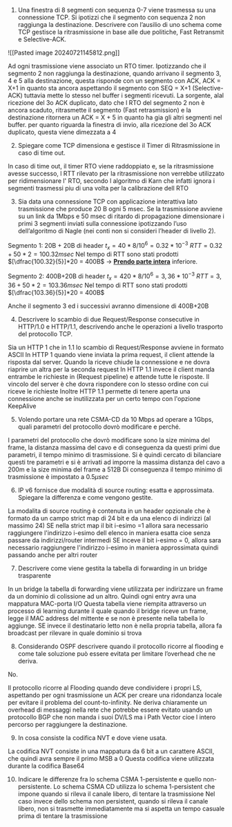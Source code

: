 1. Una finestra di 8 segmenti con sequenza 0-7 viene trasmessa su una connessione TCP. Si ipotizzi che il segmento con sequenza 2 non raggiunga la destinazione. Descrivere con l’ausilio di uno schema come TCP gestisce la ritrasmissione in base alle due politiche, Fast Retransmit e Selective-ACK.

![[Pasted image 20240721145812.png]]

Ad ogni trasmissione viene associato un RTO timer. Ipotizzando che il segmento 2 non raggiunga la destinazione, quando arrivano il segmento 3, 4 e 5 alla destinazione, questa risponde con un segmento con ACK, ACK = X+1 in quanto sta ancora aspettando il segmento con SEQ = X+1 (Selective-ACK) tuttavia mette lo stesso nel buffer i segmenti ricevuti. La sorgente, alal ricezione del 3o ACK duplicato, dato che l RTO del segmento 2 non è ancora scaduto, ritrasmette il segmento (Fast retrasmission) e la destinazione ritornera un ACK = X + 5 in quanto ha gia gli altri segmenti nel buffer.
per quanto riguarda la finestra di invio, alla ricezione del 3o ACK duplicato, questa viene dimezzata a 4

2. Spiegare come TCP dimensiona e gestisce il Timer di Ritrasmissione in caso di time out.

In caso di time out, il timer RTO viene raddoppiato e, se la ritrasmissione avesse successo, l RTT rilevato per la ritrasmissione non verrebbe utilizzato per ridimensionare l' RTO, secondo l algoritmo di Karn che infatti ignora i segmenti trasmessi piu di una volta per la calibrazione dell RTO

3. Sia data una connessione TCP con applicazione interattiva lato trasmissione che produce 20 B ogni 5 msec. Se la trasmissione avviene su un link da 1Mbps e 50 msec di ritardo di propagazione dimensionare i primi 3 segmenti inviati sulla connessione ipotizzando l’uso dell’algoritmo di Nagle (nei conti non si consideri l’header di livello 2).

Segmento 1: 20B + 20B di header
$t_x = 40*8/10^6 = 0.32*10^{-3}$
$RTT = 0.32 + 50*2=100.32msec$
Nel tempo di RTT sono stati prodotti $[\dfrac{100.32}{5}]*20 = 400B$ -> <b><u>Prendo parte intera</u></b> inferiore.

Segmento 2: 400B+20B di header
$t_x = 420*8/10^6 = 3,36*10^{-3}$
$RTT = 3,36 + 50*2 = 103.36msec$
Nel tempo di RTT sono stati prodotti $[\dfrac{103.36}{5}]*20 = 400B$

Anche il segmento 3 ed i successivi avranno dimensione di 400B+20B

4. Descrivere lo scambio di due Request/Response consecutive in HTTP/1.0 e HTTP/1.1, descrivendo anche le operazioni a livello trasporto del protocollo TCP.

Sia un HTTP 1 che in 1.1 lo scambio di Request/Response avviene in formato ASCII
In HTTP 1 quando viene inviata la prima request, il client attende la risposta dal server. Quando la riceve chiude la connessione e ne dovra riaprire un altra per la seconda request
In HTTP 1.1 invece il client manda entrambe le richieste in (Request pipeline) e attende tutte le risposte. Il vincolo del server è che dovra rispondere con lo stesso ordine con cui riceve le richieste
Inoltre HTTP 1.1 permette di tenere aperta una connessione anche se inutilizzata per un certo tempo con l'opzione KeepAlive

5. Volendo portare una rete CSMA-CD da 10 Mbps ad operare a 1Gbps, quali parametri del protocollo dovrò modificare e perché.

I parametri del protocollo che dovrò modificare sono la size minima del frame, la distanza massima del cavo e di conseguenza da questi primi due parametri, il tempo minimo di trasmissione.
Si è quindi cercato di bilanciare questi tre parametri e si è arrivati ad imporre la massima distanza del cavo a 200m e la size minima del frame a 512B
Di conseguenza il tempo minimo di trasmissione è impostato a $0.5\mu sec$


6. IP v6 fornisce due modalità di source routing: esatta e approssimata. Spiegare la differenza e come vengono gestite.

La modalita di source routing è contenuta in un header opzionale che è formato da un campo strict map di 24 bit e da una elenco di indirizzi (al massimo 24)
SE nella strict map il bit i-esimo =1 allora sara necessario raggiungere l'indirizzo i-esimo dell elenco in maniera esatta cioe senza passare da indirizzi/router intermedi
SE inceve il bit i-esimo = 0, allora sara necessario raggiungere l'indirizzo i-esimo in maniera approssimata quindi passando anche per altri  router

7. Descrivere come viene gestita la tabella di forwarding in un bridge trasparente

In un bridge la tabella di forwarding viene utilizzata per indirizzare un frame da un dominio di colissione ad un altro. Quindi ogni entry avra una mappatura MAC-porta I/O
Questa tabella viene riempita attraverso un processo di learning durante il quale quando il bridge riceve un frame, legge il MAC address del mittente e se non è presente nella tabella lo aggiunge. SE invece il destinatario letto non è nella propria tabella, allora fa broadcast per rilevare in quale dominio si trova

8. Considerando OSPF descrivere quando il protocollo ricorre al flooding e come tale soluzione può essere evitata per limitare l’overhead che ne deriva.

No.

Il protocollo ricorre al Flooding quando deve condividere i propri LS, aspettando per ogni trasmissione un ACK per creare una ridondanza locale per evitare il problema del count-to-infinity. Ne deriva chiaramente un overhead di messaggi nella rete che potrebbe essere evitato usando un protocollo BGP che non manda i suoi DV/LS ma i Path Vector cioe l intero percorso per raggiungere la destinazione. 

9. In cosa consiste la codifica NVT e dove viene usata.

La codifica NVT consiste in una mappatura da 6 bit a un carattere ASCII, che quindi avra sempre il primo MSB a 0
Questa codifica viene utilizzata durante la codifica Base64

10. Indicare le differenze fra lo schema CSMA 1-persistente e quello non-persistente.
Lo schema CSMA CD utilizza lo schema 1-persistent che impone quando si rileva il canale libero, di tentare la trasmissione
Nel caso invece dello schema non persistent, quando si rileva il canale libero, non si trasmette immediatamente ma si aspetta un tempo casuale prima di tentare la trasmissione